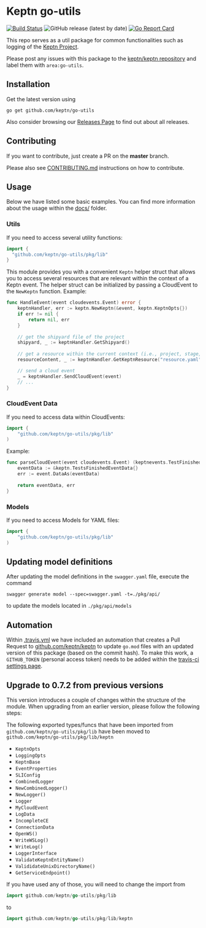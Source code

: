 # Keptn go-utils
[![Build Status](https://travis-ci.org/keptn/go-utils.svg?branch=master)](https://travis-ci.org/keptn/go-utils)
![GitHub release (latest by date)](https://img.shields.io/github/v/release/keptn/go-utils)
[![Go Report Card](https://goreportcard.com/badge/github.com/keptn/go-utils)](https://goreportcard.com/report/github.com/keptn/go-utils)

This repo serves as a util package for common functionalities such as logging of the [Keptn Project](https://github.com/keptn).

Please post any issues with this package to the [keptn/keptn repository](https://github.com/keptn/keptn/issues) and label them with `area:go-utils`.

## Installation

Get the latest version using
```console
go get github.com/keptn/go-utils
```
Also consider browsing our [Releases Page](https://github.com/keptn/go-utils/releases) to find out about all releases.


## Contributing

If you want to contribute, just create a PR on the **master** branch.

Please also see [CONTRIBUTING.md](CONTRIBUTING.md) instructions on how to contribute.

## Usage

Below we have listed some basic examples. You can find more information about the usage within the [docs/](docs/) folder.

### Utils
If you need to access several utility functions:

```go
import {
  "github.com/keptn/go-utils/pkg/lib"
}
```

This module provides you with a convenient `Keptn` helper struct that allows you to access several resources that are relevant within the context of a 
Keptn event. The helper struct can be initialized by passing a CloudEvent to the `NewKeptn` function. Example:

```go
func HandleEvent(event cloudevents.Event) error {
	keptnHandler, err := keptn.NewKeptn(&event, keptn.KeptnOpts{})
	if err != nil {
		return nil, err
	}
	
    // get the shipyard file of the project
    shipyard, _ := keptnHandler.GetShipyard()
    
    // get a resource within the current context (i.e., project, stage, service) of the event
    resourceContent, _ := keptnHandler.GetKeptnResource("resource.yaml")

    // send a cloud event
    _ = keptnHandler.SendCloudEvent(event)
    // ...
}
```

### CloudEvent Data
If you need to access data within CloudEvents:

```go
import {
	"github.com/keptn/go-utils/pkg/lib"
)
```

Example:

```go
func parseCloudEvent(event cloudevents.Event) (keptnevents.TestFinishedEventData, error) {
	eventData := &keptn.TestsFinishedEventData{}
	err := event.DataAs(eventData)
    
    return eventData, err
}
```

### Models
If you need to access Models for YAML files:

```go
import {
	"github.com/keptn/go-utils/pkg/lib"
)
```

## Updating model definitions
After updating the model definitions in the `swagger.yaml` file, execute the command

```
swagger generate model --spec=swagger.yaml -t=./pkg/api/
```

to update the models located in `./pkg/api/models`

## Automation

Within [.travis.yml](.travis.yml) we have included an automation that creates a Pull Request to 
 [github.com/keptn/keptn](https://github.com/keptn/keptn) to update `go.mod` files with an updated version of this 
 package (based on the commit hash). To make this work, a `GITHUB_TOKEN` (personal access token) 
 needs to be added within the [travis-ci settings page](https://travis-ci.org/keptn/go-utils/settings).
 
## Upgrade to 0.7.2 from previous versions
This version introduces a couple of changes within the structure of the module. When upgrading from an earlier version, please follow the following steps:

The following exported types/funcs that have been imported from `github.com/keptn/go-utils/pkg/lib` have been moved to `github.com/keptn/go-utils/pkg/lib/keptn`
 
- `KeptnOpts`
- `LoggingOpts`
- `KeptnBase`
- `EventProperties`
- `SLIConfig`
- `CombinedLogger`
- `NewCombinedLogger()`
- `NewLogger()`
- `Logger`
- `MyCloudEvent`
- `LogData`
- `IncompleteCE`
- `ConnectionData`
- `OpenWS()`
- `WriteWSLog()`
- `WriteLog()`
- `LoggerInterface`
- `ValidateKeptnEntityName()`
- `ValididateUnixDirectoryName()`
- `GetServiceEndpoint()`

If you have used any of those, you will need to change the import from 

```go
import github.com/keptn/go-utils/pkg/lib
```

to 

```go
import github.com/keptn/go-utils/pkg/lib/keptn
```

